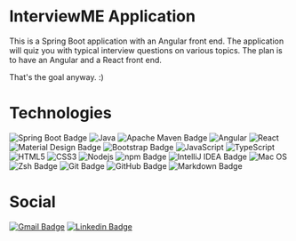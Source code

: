# InterviewME Application

This is a Spring Boot application with an Angular front end.  The application will quiz you with 
typical interview questions on various topics.  The plan is to have an Angular and a React front end.

That's the goal anyway.  :)

# Technologies

![Spring Boot Badge](https://img.shields.io/badge/Spring%20Boot-6DB33F?logo=springboot&logoColor=white&style=plastic)
![Java](https://img.shields.io/badge/Java-ED8B00?style=plastic&logo=java&logoColor=white)
![Apache Maven Badge](https://img.shields.io/badge/Apache%20Maven-C71A36?logo=apachemaven&logoColor=white&style=plastic)
![Angular](https://img.shields.io/badge/Angular-DD0031?style=plastic&logo=angular&logoColor=white)
![React](https://img.shields.io/badge/-React-black?style=plastic&logo=react)
![Material Design Badge](https://img.shields.io/badge/Material%20Design-757575?logo=materialdesign&logoColor=fff&style=plastic)
![Bootstrap Badge](https://img.shields.io/badge/Bootstrap-7952B3?logo=bootstrap&logoColor=fff&style=plastic)
![JavaScript](https://img.shields.io/badge/-JavaScript-black?style=plastic&logo=javascript)
![TypeScript](https://img.shields.io/badge/-TypeScript-007ACC?style=plastic&logo=typescript)
![HTML5](https://img.shields.io/badge/-HTML5-E34F26?style=plastic&logo=html5&logoColor=white)
![CSS3](https://img.shields.io/badge/-CSS3-1572B6?style=plastic&logo=css3)
![Nodejs](https://img.shields.io/badge/-Nodejs-black?style=plastic&logo=Node.js)
![npm Badge](https://img.shields.io/badge/npm-CB3837?logo=npm&logoColor=fff&style=plastic)
![IntelliJ IDEA Badge](https://img.shields.io/badge/IntelliJ%20IDEA-000?logo=intellijidea&logoColor=white&style=plastic)
![Mac OS](https://img.shields.io/badge/mac%20os-000000?style=plastic&logo=apple&logoColor=white)
![Zsh Badge](https://img.shields.io/badge/Zsh-F15A24?logo=zsh&logoColor=white&style=plastic)
![Git Badge](https://img.shields.io/badge/Git-F05032?logo=git&logoColor=fff&style=plastic)
![GitHub Badge](https://img.shields.io/badge/GitHub-181717?logo=github&logoColor=fff&style=plastic)
![Markdown Badge](https://img.shields.io/badge/Markdown-000?logo=markdown&logoColor=fff&style=plastic)


# Social

[![Gmail Badge](https://img.shields.io/badge/Gmail-D14836?style=plastic&logo=gmail&logoColor=white&link=mailto:scurtis7@gmail.com)](mailto:scurtis7@gmail.com)
[![Linkedin Badge](https://img.shields.io/badge/LinkedIn-0077B5?style=plastic&logo=Linkedin&logoColor=white&link=https://www.linkedin.com/in/steve-curtis-1b6b3937/)](https://www.linkedin.com/in/steve-curtis-1b6b3937/)
